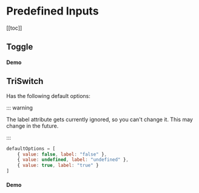 # Predefined Inputs

[[toc]]

## Toggle
#### Demo
<InputToggle />

## TriSwitch

Has the following default options:

::: warning

The label attribute gets currently ignored, so you can't change it. This may change in the future.

:::

```js
defaultOptions = [
	{ value: false, label: "false" },
	{ value: undefined, label: "undefined" },
	{ value: true, label: "true" }
]
```

#### Demo

<InputTriSwitch />